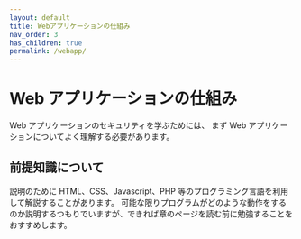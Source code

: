 ```yaml
---
layout: default
title: Webアプリケーションの仕組み
nav_order: 3
has_children: true
permalink: /webapp/
---
```


# Web アプリケーションの仕組み

Web アプリケーションのセキュリティを学ぶためには、
まず Web アプリケーションについてよく理解する必要があります。

## 前提知識について

説明のために HTML、CSS、Javascript、PHP 等のプログラミング言語を利用して解説することがあります。
可能な限りプログラムがどのような動作をするのか説明するつもりでいますが、できれば章のページを読む前に勉強することをおすすめします。
